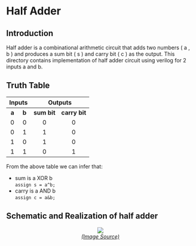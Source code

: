 # Half Adder
## Introduction
Half adder is a combinational arithmetic circuit that adds two numbers ( a , b ) and produces a sum bit ( s ) and carry bit ( c ) as the output. This directory contains implementation of half adder circuit using verilog for 2 inputs a and b.

## Truth Table

<table align="center">
<thead>
  <tr>
    <th colspan="2">Inputs</th>
    <th colspan="2">Outputs</th>
  </tr>
</thead>
<tbody align="center">
  <tr>
    <td><b>a</b></td>
    <td><b>b</b></td>
    <td><b>sum bit</b></td>
    <td><b>carry bit</b></td>
  </tr>
  <tr>
    <td>0</td>
    <td>0</td>
    <td>0</td>
    <td>0</td>
  </tr>
  <tr>
    <td>0</td>
    <td>1</td>
    <td>1</td>
    <td>0</td>
  </tr>
  <tr>
    <td>1</td>
    <td>0</td>
    <td>1</td>
    <td>0</td>
  </tr>
  <tr>
    <td>1</td>
    <td>1</td>
    <td>0</td>
    <td>1</td>
  </tr>
</tbody>
</table>

From the above table we can infer that: 

 - sum is a XOR b <br>
`assign s = a^b;`
 - carry is a AND b <br>
 `assign c = a&b;`

## Schematic and Realization of half adder

<p align="center">
<img src="https://circuitdigest.com/sites/default/files/projectimage_tut/Half-Adder-Circuit-and-Its-Construction.png"><br>
<a href="https://circuitdigest.com/sites/default/files/projectimage_tut/Half-Adder-Circuit-and-Its-Construction.png"><i>(Image Source)</i></a>
</p>
